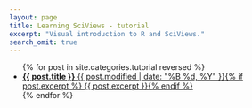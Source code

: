 ```yaml
---
layout: page
title: Learning SciViews - tutorial
excerpt: "Visual introduction to R and SciViews."
search_omit: true
---
```


<ul class="post-list">
{% for post in site.categories.tutorial reversed %} 
  <li><article><a href="{{ site.url }}{{ post.url }}"><b>{{ post.title }}</b> <span class="entry-date"><time datetime="{{ post.modified | to_xmlschema }}T00:00:00-00:00">{{ post.modified | date: "%B %d, %Y" }}</time></span>{% if post.excerpt %} <span class="excerpt">{{ post.excerpt }}</span>{% endif %}</a></article></li>
{% endfor %}
</ul>
